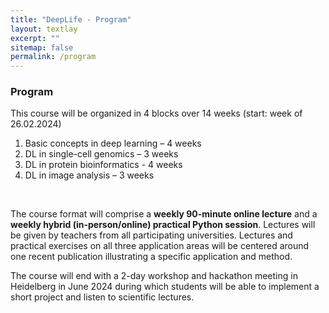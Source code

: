 ```yaml
---
title: "DeepLife - Program"
layout: textlay
excerpt: ""
sitemap: false
permalink: /program
---
```


### Program

This course will be organized in 4 blocks over 14 weeks (start: week of 26.02.2024)

1. Basic concepts in deep learning – 4 weeks
2. DL in single-cell genomics – 3 weeks
3. DL in protein bioinformatics - 4 weeks
4. DL in image analysis – 3 weeks
<br>

The course format will comprise a **weekly 90-minute online lecture** and a **weekly hybrid (in-person/online) practical Python session**. Lectures will be given by teachers from all participating universities. Lectures and practical exercises on all three application areas will be centered around one recent publication illustrating a specific application and method.
<br>

The course will end with a 2-day workshop and hackathon meeting in Heidelberg in June 2024 during which students will be able to implement a short project and listen to scientific lectures.

<br>
<br>

